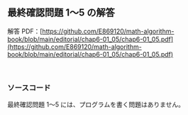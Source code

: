 ## 最終確認問題 1～5 の解答

解答 PDF：[https://github.com/E869120/math-algorithm-book/blob/main/editorial/chap6-01_05/chap6-01_05.pdf](https://github.com/E869120/math-algorithm-book/blob/main/editorial/chap6-01_05/chap6-01_05.pdf)

<br />

### ソースコード

最終確認問題 1～5 には、プログラムを書く問題はありません。